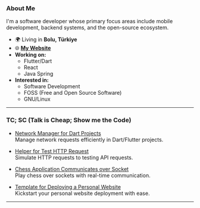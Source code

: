 ### About Me

I'm a software developer whose primary focus areas include mobile development, backend systems, and the open-source ecosystem.

- 🌍 Living in **Bolu, Türkiye**
- 🌐 [**My Website**][personal_website]
- **Working on:**
  - Flutter/Dart
  - React
  - Java Spring
- **Interested in:**
  - Software Development
  - FOSS (Free and Open Source Software)
  - GNU/Linux

---

### TC; SC (Talk is Cheap; Show me the Code)

- [Network Manager for Dart Projects][repo_flutter_network_manager]  
  Manage network requests efficiently in Dart/Flutter projects.

- [Helper for Test HTTP Request][repo_http_test_server]  
  Simulate HTTP requests to testing API requests.

- [Chess Application Communicates over Socket][repo_flutter_chess_app]  
  Play chess over sockets with real-time communication.

- [Template for Deploying a Personal Website][repo_personal_website]  
  Kickstart your personal website deployment with ease.

---

[personal_website]: https://femrek.me
[repo_flutter_network_manager]: https://github.com/femrek/flutter_network_manager
[repo_http_test_server]: https://github.com/femrek/http_test_server
[repo_flutter_chess_app]: https://github.com/femrek/flutter_chess_app
[repo_personal_website]: https://github.com/femrek/personal_website
